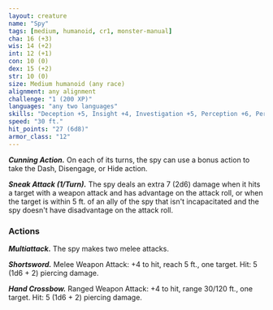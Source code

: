 ```yaml
---
layout: creature
name: "Spy"
tags: [medium, humanoid, cr1, monster-manual]
cha: 16 (+3)
wis: 14 (+2)
int: 12 (+1)
con: 10 (0)
dex: 15 (+2)
str: 10 (0)
size: Medium humanoid (any race)
alignment: any alignment
challenge: "1 (200 XP)"
languages: "any two languages"
skills: "Deception +5, Insight +4, Investigation +5, Perception +6, Persuasion +5, Sleight of Hand +4, Stealth +4"
speed: "30 ft."
hit_points: "27 (6d8)"
armor_class: "12"
---
```


***Cunning Action.*** On each of its turns, the spy can use a bonus action to take the Dash, Disengage, or Hide action.

***Sneak Attack (1/Turn).*** The spy deals an extra 7 (2d6) damage when it hits a target with a weapon attack and has advantage on the attack roll, or when the target is within 5 ft. of an ally of the spy that isn't incapacitated and the spy doesn't have disadvantage on the attack roll.

### Actions

***Multiattack.*** The spy makes two melee attacks.

***Shortsword.*** Melee Weapon Attack: +4 to hit, reach 5 ft., one target. Hit: 5 (1d6 + 2) piercing damage.

***Hand Crossbow.*** Ranged Weapon Attack: +4 to hit, range 30/120 ft., one target. Hit: 5 (1d6 + 2) piercing damage.